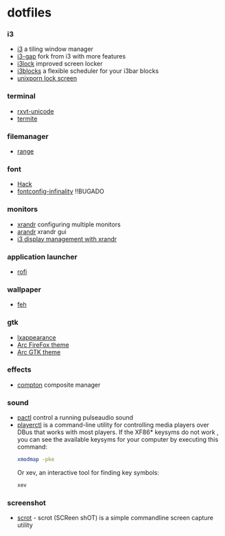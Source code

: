 # dotfiles

### i3
 - [i3](https://i3wm.org/) a tiling window manager 
 - [i3-gap](https://github.com/Airblader/i3) fork from i3 with more features
 - [i3lock](https://github.com/i3/i3lock) improved screen locker
 - [i3blocks](https://github.com/vivien/i3blocks) a flexible scheduler for your i3bar blocks
 - [unixporn lock screen](https://www.reddit.com/r/unixporn/comments/3358vu/i3lock_unixpornworthy_lock_screen/)

### terminal
 - [rxvt-unicode](https://wiki.archlinux.org/index.php/rxvt-unicode#Clickable_URLs) 
 - [termite](https://github.com/thestinger/termite) 

### filemanager
 - [range](https://github.com/ranger/ranger) 

### font
 - [Hack](https://github.com/source-foundry/Hack)
 - [fontconfig-infinality](http://www.webupd8.org/2013/06/better-font-rendering-in-linux-with.html) !!BUGADO

### monitors
 - [xrandr](https://wiki.archlinux.org/index.php/xrandr) configuring multiple monitors
 - [arandr](https://christian.amsuess.com/tools/arandr/) xrandr gui
 - [i3 display management with xrandr](http://christopherdecoster.com/posts/i3-wm/)

### application launcher
 - [rofi](https://github.com/DaveDavenport/rofi/)

### wallpaper
 - [feh](https://wiki.archlinux.org/index.php/feh)

### gtk
 - [lxappearance](https://wiki.lxde.org/pt/LXAppearance)
 - [Arc FireFox theme](https://github.com/horst3180/arc-firefox-theme)
 - [Arc GTK theme](https://github.com/horst3180/Arc-theme)

### effects
 - [compton](https://wiki.archlinux.org/index.php/Compton) composite manager

### sound
 - [pactl](https://wiki.archlinux.org/index.php/PulseAudio/Examples) control a running pulseaudio sound
 - [playerctl](https://github.com/acrisci/playerctl) is a command-line utility for controlling media players over DBus that works with most players.
    If the XF86* keysyms do not work , you can see the available keysyms for your computer by executing this command:
    ```sh
    xmodmap -pke
    ```
    Or xev, an interactive tool for finding key symbols:
    ```sh
    xev
    ```

### screenshot
 - [scrot](https://github.com/dreamer/scrot) - scrot (SCReen shOT) is a simple commandline screen capture utility
